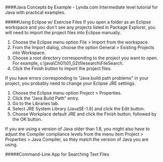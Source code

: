 ####Java Concepts by Example - Lynda.com
Intermediate level tutorial for Java with practical examples.

#####Using Eclipse w/ Exercise Files
If you open a folder as an Eclipse workspace and you don't see any projects listed in Package Explorer, you will need to import the project files into Eclipse manually. 

1) Choose the Eclipse menu option File > Import from the workspace.
2) From the Import dialog, choose the option General > Existing Projects into Workspace.
3) Choose a root directory corresponding to the project you want to open. For example, 
   c:\java\Ch01\01_02\filesearch\FileSearch.
4) Click the Finish button to import the project files.

If you have errors corresponding to "Java build path problems" in your project, you probably need to change your Eclipse JRE settings.

1) Choose the Eclipse menu option Project > Properties.
2) Click the "Java Build Path" entry.
3) Go to the Libraries tab.
4) Select JRE System Library [JavaSE-1.8] and click the Edit button.
5) Choose Workplace default JRE and click the Finish button, followed by the OK button.

If you are using a version of Java older than 1.8, you might also have to adjust the Compiler compliance levels from the menu item Project > Properties > Java Compiler, so they match the version of Java you are using.

#####Command-Line App for Searching Text Files